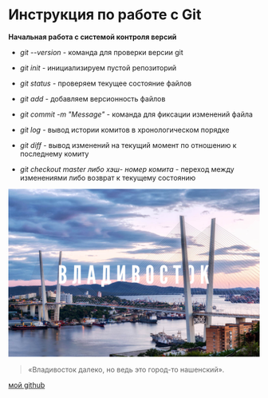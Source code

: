# Инструкция по работе с Git

**Начальная работа с системой контроля версий**

* *git --version* - команда для проверки версии git

* *git init* - инициализируем пустой репозиторий 

* *git status* - проверяем текущее состояние файлов

* *git add* - добавляем версионность файлов

* *git commit -m "Message"* - команда для фиксации изменений файла

* *git log* - вывод истории комитов в хронологическом порядке

* *git diff* - вывод изменений на текущий момент по отношению к последнему комиту

* *git checkout master либо хэш- номер комита* - переход между изменениями либо возврат к текущему состоянию

![alt text](5edb680ebb866-pan.jpg)

>«Владивосток далеко, но ведь это город-то нашенский».

[мой github](https://github.com/nusik91)